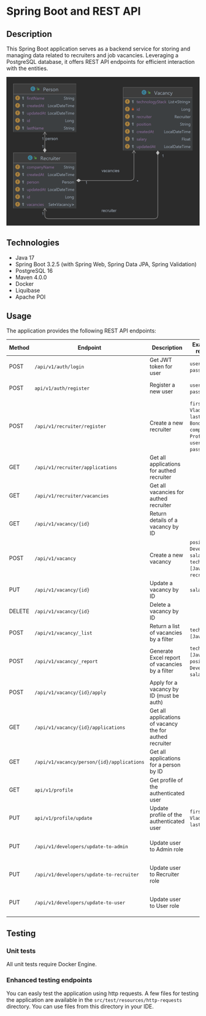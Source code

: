 # Spring Boot and REST API

## Description

This Spring Boot application serves as a backend service for storing and managing data related to recruiters and job
vacancies. Leveraging a PostgreSQL database, it offers REST API endpoints for efficient interaction with the entities.

![Entity Relationship Diagram](./docs-photos/entity-relationship-diagram.png)

## Technologies

- Java 17
- Spring Boot 3.2.5 (with Spring Web, Spring Data JPA, Spring Validation)
- PostgreSQL 16
- Maven 4.0.0
- Docker
- Liquibase
- Apache POI

## Usage

The application provides the following REST API endpoints:

| Method | Endpoint                                   | Description                                              | Example field in request body                                                                                                    | Roles (Permissions)                                      |
|--------|--------------------------------------------|----------------------------------------------------------|----------------------------------------------------------------------------------------------------------------------------------|----------------------------------------------------------|
| POST   | `/api/v1/auth/login`                       | Get JWT token for user                                   | `username: admin`,<br/> `password: admin`                                                                                        | Guest (access allowed for all)                           |
| POST   | `api/v1/auth/register`                     | Register a new user                                      | `username: admin`,<br/> `password: admin`                                                                                        | Guest (access allowed for all)                           |
| POST   | `/api/v1/recruiter/register`               | Create a new recruiter                                   | `first_name: Vladyslav`,<br/> `last_name: Bondar`,<br/> `company: ProfItSoft`, <br/> `username: vlad`, <br/> `password:password` | Admin                                                    |
| GET    | `/api/v1/recruiter/applications`           | Get all applications for authed recruiter                |                                                                                                                                  | Recruiter                                                |
| GET    | `/api/v1/recruiter/vacancies`              | Get all vacancies for authed recruiter                   |                                                                                                                                  | Recruiter                                                |
| GET    | `/api/v1/vacancy/{id}`                     | Return details of a vacancy by ID                        |                                                                                                                                  | User, Recruiter, Admin                                   |
| POST   | `/api/v1/vacancy`                          | Create a new vacancy                                     | `position: Java Developer`,<br/> `salary: 3000`,<br/> `technology_stack: [Java, Spring]`, <br/> `recruiter_id: 1`                | Recruiter, Admin                                         |
| PUT    | `/api/v1/vacancy/{id}`                     | Update a vacancy by ID                                   | `salary: 3500`                                                                                                                   | Recruiter, Admin                                         |
| DELETE | `/api/v1/vacancy/{id}`                     | Delete a vacancy by ID                                   |                                                                                                                                  | Recruiter, Admin                                         |
| POST   | `/api/v1/vacancy/_list`                    | Return a list of vacancies by a filter                   | `technology_stack: [Java, Spring]`                                                                                               | Guest (access allowed for all)                           |
| POST   | `/api/v1/vacancy/_report`                  | Generate Excel report of vacancies by a filter           | `technology_stack: [Java, Spring]`, </br> `position: Java Developer`, </br> `salary: 3000`                                       | Admin                                                    |
| POST   | `/api/v1/vacancy/{id}/apply`               | Apply for a vacancy by ID (must be auth)                 |                                                                                                                                  | User, Admin                                              |
| GET    | `/api/v1/vacancy/{id}/applications`        | Get all applications of vacancy the for authed recruiter |                                                                                                                                  | Recruiter                                                |
| GET    | `/api/v1/vacancy/person/{id}/applications` | Get all applications for a person by ID                  |                                                                                                                                  | Admin                                                    |
| GET    | `api/v1/profile`                           | Get profile of the authenticated user                    |                                                                                                                                  | User, Recruiter, Admin                                   |
| PUT    | `api/v1/profile/update`                    | Update profile of the authenticated user                 | `first_name: Vladyslav`,<br/> `last_name: Bondar`                                                                                | User, Recruiter, Admin                                   |
| PUT    | `/api/v1/developers/update-to-admin`       | Update user to Admin role                                |                                                                                                                                  | Guest (access allowed for all, if dev profile is active) |
| PUT    | `/api/v1/developers/update-to-recruiter`   | Update user to Recruiter role                            |                                                                                                                                  | Guest (access allowed for all, if dev profile is active) |                                                  |
| PUT    | `/api/v1/developers/update-to-user`        | Update user to User role                                 |                                                                                                                                  | Guest (access allowed for all, if dev profile is active) |                                                 |

## Testing

### Unit tests

All unit tests require Docker Engine.

### Enhanced testing endpoints

You can easly test the application using http requests. A few files for testing the application are available in
the `src/test/resources/http-requests` directory. You can use files from this directory in your IDE.